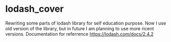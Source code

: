 # lodash_cover
Rewriting some parts of lodash library for self education purpose.
Now I use old version of the library, but in future I am planning to use more ricent versions.
Documentation for referrence https://lodash.com/docs/2.4.2

